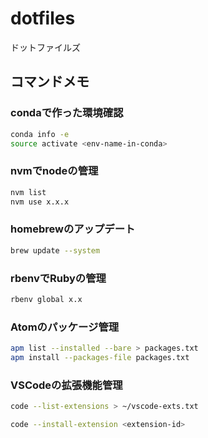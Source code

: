 # dotfiles
ドットファイルズ

## コマンドメモ

### condaで作った環境確認

```bash
conda info -e
source activate <env-name-in-conda>
```

### nvmでnodeの管理

```bash
nvm list
nvm use x.x.x
```

### homebrewのアップデート

```bash
brew update --system
```

### rbenvでRubyの管理

```bash
rbenv global x.x
```

### Atomのパッケージ管理

```bash
apm list --installed --bare > packages.txt
apm install --packages-file packages.txt
```

### VSCodeの拡張機能管理

```bash
code --list-extensions > ~/vscode-exts.txt
```

```bash
code --install-extension <extension-id>
```
